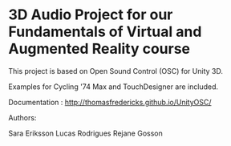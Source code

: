 # 3D Audio Project for our Fundamentals of Virtual and Augmented Reality course

This project is based on Open Sound Control (OSC) for Unity 3D.

Examples for Cycling '74 Max and TouchDesigner are included.

Documentation : http://thomasfredericks.github.io/UnityOSC/

Authors:

Sara Eriksson
Lucas Rodrigues
Rejane Gosson